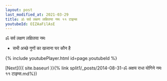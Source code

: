 ```yaml
---
layout: post
last_modified_at: 2021-03-29
title: ॐ सर्व लक्षण लक्षितया नमः ११ टाइम्स
youtubeId: OIZAaFilAsE
---
```

 
 
 ॐ सर्व लक्षण लक्षितया नमः  
 
 -  सभी अच्छे गुणों का खजाना घर कौन है 
 
  
 
  
 
 
 
 
 
 


{% include youtubePlayer.html id=page.youtubeId %}
 
[Next]({{ site.baseurl }}{% link  split1/_posts/2014-08-31-ॐ अक्षय राधा योगिने नमः ११ टाइम्स.md%})
 
